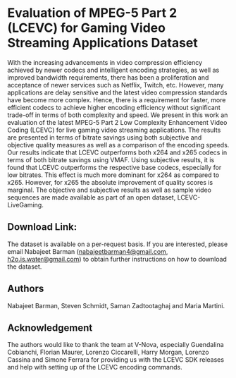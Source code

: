 # Evaluation of MPEG-5 Part 2 (LCEVC) for Gaming Video Streaming Applications Dataset

With the increasing advancements in video compression efficiency achieved by newer codecs and intelligent encoding strategies, as well as improved bandwidth requirements, there has been a proliferation and acceptance of newer services such as Netflix, Twitch, etc. However, many applications are delay sensitive and the latest video compression standards have become more complex. Hence, there is a requirement for faster, more efficient codecs to achieve higher encoding efficiency without significant trade-off in terms of both complexity and speed. We present in this work an evaluation of the latest MPEG-5 Part 2 Low Complexity Enhancement Video Coding (LCEVC) for live gaming video streaming applications. The results are presented in terms of bitrate savings using both subjective and objective quality measures as well as a comparison of the encoding speeds. Our results indicate that LCEVC outperforms both x264 and x265 codecs in terms of both bitrate savings using VMAF. Using subjective results, it is found that LCEVC outperforms the respective base codecs, especially for low bitrates. This effect is much more dominant for x264 as compared to x265. However, for x265 the absolute improvement of quality scores is marginal. The objective and subjective results as well as sample video sequences are made available as part of an open dataset, LCEVC-LiveGaming.

## Download Link:

The dataset is available on a per-request basis. 
If you are interested, please email Nabajeet Barman (nabajeetbarman4@gmail.com, h2o.is.water@gmail.com) to obtain further instructions on how to download the dataset.

## Authors

Nabajeet Barman, Steven Schmidt, Saman Zadtootaghaj and Maria Martini.

## Acknowledgement

The authors would like to thank the team at V-Nova, especially Guendalina Cobianchi, Florian Maurer, Lorenzo Ciccarelli, Harry Morgan, Lorenzo Cassina and Simone Ferrara for providing us with the LCEVC SDK releases and help with setting up of the LCEVC encoding commands.
